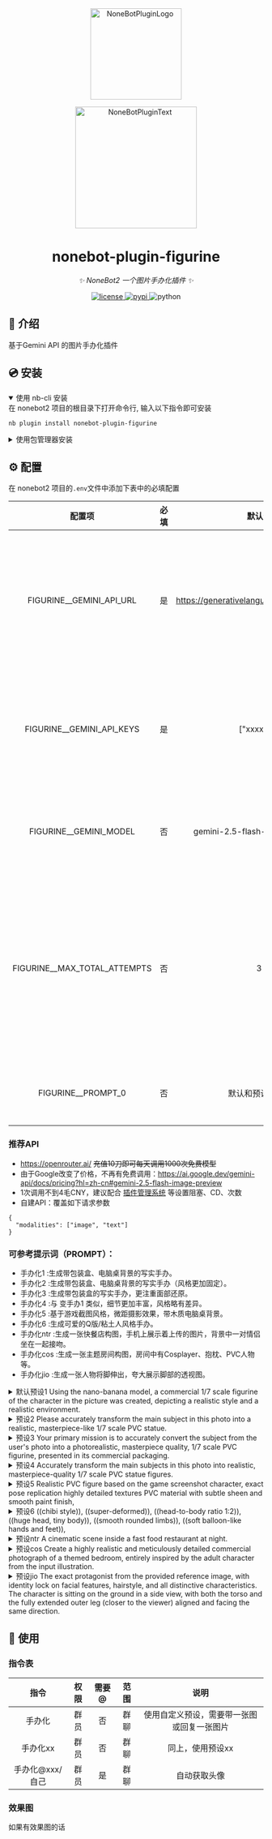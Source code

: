 <div align="center">
  <a href="https://v2.nonebot.dev/store"><img src="https://github.com/A-kirami/nonebot-plugin-template/blob/resources/nbp_logo.png" width="180" height="180" alt="NoneBotPluginLogo"></a>
  <br>
  <p><img src="https://github.com/A-kirami/nonebot-plugin-template/blob/resources/NoneBotPlugin.svg" width="240" alt="NoneBotPluginText"></p>
</div>

<div align="center">

# nonebot-plugin-figurine

_✨ NoneBot2 一个图片手办化插件 ✨_


<a href="./LICENSE">
    <img src="https://img.shields.io/github/license/padoru233/nonebot-plugin-figurine.svg" alt="license">
</a>
<a href="https://pypi.python.org/pypi/nonebot-plugin-figurine">
    <img src="https://img.shields.io/pypi/v/nonebot-plugin-figurine.svg" alt="pypi">
</a>
<img src="https://img.shields.io/badge/python-3.9+-blue.svg" alt="python">

</div>


## 📖 介绍

基于Gemini API 的图片手办化插件

## 💿 安装

<details open>
<summary>使用 nb-cli 安装</summary>
在 nonebot2 项目的根目录下打开命令行, 输入以下指令即可安装

    nb plugin install nonebot-plugin-figurine

</details>

<details>
<summary>使用包管理器安装</summary>
在 nonebot2 项目的插件目录下, 打开命令行, 根据你使用的包管理器, 输入相应的安装命令

<details>
<summary>pip</summary>

    pip install nonebot-plugin-figurine
</details>
<details>
<summary>pdm</summary>

    pdm add nonebot-plugin-figurine
</details>
<details>
<summary>poetry</summary>

    poetry add nonebot-plugin-figurine
</details>
<details>
<summary>conda</summary>

    conda install nonebot-plugin-figurine
</details>

打开 nonebot2 项目根目录下的 `pyproject.toml` 文件, 在 `[tool.nonebot]` 部分追加写入

    plugins = ["nonebot_plugin_figurine"]

</details>

## ⚙️ 配置

在 nonebot2 项目的`.env`文件中添加下表中的必填配置

| 配置项 | 必填 | 默认值 | 说明 |
|:-----:|:----:|:----:|:----:|
| FIGURINE__GEMINI_API_URL | 是 | https://generativelanguage.googleapis.com | Gemini API Url 默认为官方Url（调用方式并非Gemini原生而是OpenAI格式） |
| FIGURINE__GEMINI_API_KEYS | 是 | ["xxxxxx"] | 需要付费key，填入你的多个API Key，例如 ['key1', 'key2', 'key3'] |
| FIGURINE__GEMINI_MODEL | 否 | gemini-2.5-flash-image-preview | Gemini 模型 默认为 gemini-2.5-flash-image-preview |
| FIGURINE__MAX_TOTAL_ATTEMPTS | 否 | 3 | 这一张图的最大尝试次数（包括首次尝试），默认3次，建议不小于Key数量，保证每个Key至少轮到1次 |
| FIGURINE__PROMPT_0 | 否 | 默认和预设1一样 | 自定义预设，可参考下方的预设 |

### 推荐API

- https://openrouter.ai/ ~~充值10刀即可每天调用1000次免费模型~~
- 由于Google改变了价格，不再有免费调用：https://ai.google.dev/gemini-api/docs/pricing?hl=zh-cn#gemini-2.5-flash-image-preview
- 1次调用不到4毛CNY，建议配合 [插件管理系统](https://github.com/HibiKier/nonebot-plugin-zxpm) 等设置阻塞、CD、次数
- 自建API：覆盖如下请求参数
```
{
  "modalities": ["image", "text"]
}
```

### 可参考提示词（PROMPT）：

- 手办化1 :生成带包装盒、电脑桌背景的写实手办。
- 手办化2 :生成带包装盒、电脑桌背景的写实手办（风格更加固定）。
- 手办化3 :生成带包装盒的写实手办，更注重面部还原。
- 手办化4 :与 变手办1 类似，细节更加丰富，风格略有差异。
- 手办化5 :基于游戏截图风格，微距摄影效果，带木质电脑桌背景。
- 手办化6 :生成可爱的Q版/粘土人风格手办。
- 手办化ntr :生成一张快餐店构图，手机上展示着上传的图片，背景中一对情侣坐在一起接吻。
- 手办化cos :生成一张主题房间构图，房间中有Cosplayer、抱枕、PVC人物等。
- 手办化jio :生成一张人物将脚伸出，夸大展示脚部的透视图。

<details>
<summary>默认预设1 Using the nano-banana model, a commercial 1/7 scale figurine of the character in the picture was created, depicting a realistic style and a realistic environment.</summary>

    Using the nano-banana model, a commercial 1/7 scale figurine of the character in the picture was created, depicting a realistic style and a realistic environment. The figurine is placed on a computer desk with a round transparent acrylic base. There is no text on the base. The computer screen shows the Zbrush modeling process of the figurine. Next to the computer screen is a BANDAI-style toy box with the original painting printed on it. Picture ratio 16:9
</details>

<details>
<summary>预设2 Please accurately transform the main subject in this photo into a realistic, masterpiece-like 1/7 scale PVC statue.</summary>

    Please accurately transform the main subject in this photo into a realistic, masterpiece-like 1/7 scale PVC statue.\nBehind this statue, a packaging box should be placed: the box has a large clear front window on its front side, and is printed with subject artwork, product name, brand logo, barcode, as well as a small specifications or authenticity verification panel. A small price tag sticker must also be attached to one corner of the box. Meanwhile, a computer monitor is placed at the back, and the monitor screen needs to display the ZBrush modeling process of this statue.\nIn front of the packaging box, this statue should be placed on a round plastic base. The statue must have 3D dimensionality and a sense of realism, and the texture of the PVC material needs to be clearly represented. If the background can be set as an indoor scene, the effect will be even better.\n\nBelow are detailed guidelines to note:\nWhen repairing any missing parts, there must be no poorly executed elements.\nWhen repairing human figures (if applicable), the body parts must be natural, movements must be coordinated, and the proportions of all parts must be reasonable.\nIf the original photo is not a full-body shot, try to supplement the statue to make it a full-body version.\nThe human figure's expression and movements must be exactly consistent with those in the photo.\nThe figure's head should not appear too large, its legs should not appear too short, and the figure should not look stunted—this guideline may be ignored if the statue is a chibi-style design.\nFor animal statues, the realism and level of detail of the fur should be reduced to make it more like a statue rather than the real original creature.\nNo outer outline lines should be present, and the statue must not be flat.\nPlease pay attention to the perspective relationship of near objects appearing larger and far objects smaller.
</details>

<details>
<summary>预设3 Your primary mission is to accurately convert the subject from the user's photo into a photorealistic, masterpiece quality, 1/7 scale PVC figurine, presented in its commercial packaging.</summary>

    Your primary mission is to accurately convert the subject from the user's photo into a photorealistic, masterpiece quality, 1/7 scale PVC figurine, presented in its commercial packaging.\n\n**Crucial First Step: Analyze the image to identify the subject's key attributes (e.g., human male, human female, animal, specific creature) and defining features (hair style, clothing, expression). The generated figurine must strictly adhere to these identified attributes.** This is a mandatory instruction to avoid generating a generic female figure.\n\n**Top Priority - Character Likeness:** The figurine's face MUST maintain a strong likeness to the original character. Your task is to translate the 2D facial features into a 3D sculpt, preserving the identity, expression, and core characteristics. If the source is blurry, interpret the features to create a sharp, well-defined version that is clearly recognizable as the same character.\n\n**Scene Details:**\n1. **Figurine:** The figure version of the photo I gave you, with a clear representation of PVC material, placed on a round plastic base.\n2. **Packaging:** Behind the figure, there should be a partially transparent plastic and paper box, with the character from the photo printed on it.\n3. **Environment:** The entire scene should be in an indoor setting with good lighting.
</details>

<details>
<summary>预设4 Accurately transform the main subjects in this photo into realistic, masterpiece-quality 1/7 scale PVC statue figures.</summary>

    Accurately transform the main subjects in this photo into realistic, masterpiece-quality 1/7 scale PVC statue figures.\nPlace the packaging box behind the statues: the box should have a large clear window on the front, printed with character-themed artwork, the product name, brand logo, barcode, and a small specifications or authentication panel. A small price tag sticker must be attached to one corner of the box.\nA computer monitor is placed further behind, displaying the ZBrush modeling process of one of the statues.\n\nThe statues should be positioned on a round plastic base in front of the packaging box. They must exhibit three-dimensionality and a realistic sense of presence, with the texture of the PVC material clearly represented. An indoor setting is preferred for the background.\n\nDetailed guidelines to note:\n1. The dual statue set must retain the interactive poses from the original photo, with natural and coordinated body movements and reasonable proportions (unless it is a chibi-style design, avoid unrealistic proportions such as overly large heads or short legs).\n2. Facial expressions and clothing details must closely match the original photo. Any missing parts should be completed logically and consistently.\n3. For any animal elements, reduce the realism of fur texture to enhance the sculpted appearance.\n4. The packaging box must include dual-character theme artwork, with clear product names and brand logos.\n5. The computer screen should display the ZBrush interface showing the wireframe modeling details of one of the statues.\n6. The overall composition must adhere to perspective rules (closer objects appear larger, distant objects smaller), avoiding flat-looking outlines.\n7. The surface of the statues should reflect the smooth and glossy characteristics typical of PVC material.\n\n(Adjustments can be made based on the actual photo content regarding dual-character interaction details and packaging box visual design.)
</details>

<details>
<summary>预设5 Realistic PVC figure based on the game screenshot character, exact pose replication highly detailed textures PVC material with subtle sheen and smooth paint finish,</summary>

    Realistic PVC figure based on the game screenshot character, exact pose replication highly detailed textures PVC material with subtle sheen and smooth paint finish, placed on an indoor wooden computer desk (with subtle desk items like a figure box/mouse), illuminated by soft indoor light (mix of desk lamp and natural window light) for realistic shadows and highlights, macro photography style,high resolution,sharp focus on the figure,shallow depth of field (desk background slightly blurred but visible), no stylization,true-to-reference color and design, 1:1scale.
</details>

<details>
<summary>预设6 ((chibi style)), ((super-deformed)), ((head-to-body ratio 1:2)), ((huge head, tiny body)), ((smooth rounded limbs)), ((soft balloon-like hands and feet)),</summary>

    ((chibi style)), ((super-deformed)), ((head-to-body ratio 1:2)), ((huge head, tiny body)), ((smooth rounded limbs)), ((soft balloon-like hands and feet)), ((plump cheeks)), ((childlike big eyes)), ((simplified facial features)), ((smooth matte skin, no pores)), ((soft pastel color palette)), ((gentle ambient lighting, natural shadows)), ((same facial expression, same pose, same background scene)), ((seamless integration with original environment, correct perspective and scale)), ((no outline or thin soft outline)), ((high resolution, sharp focus, 8k, ultra-detailed)), avoid: realistic proportions, long limbs, sharp edges, harsh lighting, wrinkles, blemishes, thick black outlines, low resolution, blurry, extra limbs, distorted face
</details>

<details>
<summary>预设ntr A cinematic scene inside a fast food restaurant at night.</summary>

    A cinematic scene inside a fast food restaurant at night.\n Foreground: a lonely table with burgers and fries, and a smartphone shown large and sharp on the table, clearly displaying the uploaded anime/game character image. A hand is reaching for food, symbolizing solitude.\n Midground: in the blurred background, a couple is sitting together and kiss. One of them is represented as a cosplayer version of the uploaded character:\n - If the uploaded character is humanoid, show accurate cosplay with hairstyle, costume, and signature props.\n - If the uploaded character is non-humanoid (mecha, creature, mascot, etc.), show a gijinka (humanized cosplay interpretation) that carries clear visual cues, costume colors, and props from the reference image (armor pieces, wings, ears, weapon, or iconic accessories).\n The other person is an ordinary japan human, and they are showing intimate affection (kissing, holding hands, or sharing food).\n Background: large glass windows, blurred neon city lights outside.\n Mood: melancholic, bittersweet, ironic, cinematic shallow depth of field.\n [reference: the uploaded image defines both the smartphone display and the cosplay design, with visible props emphasized] Image size is 585px 1024px.
</details>

<details>
<summary> 预设cos Create a highly realistic and meticulously detailed commercial photograph of a themed bedroom, entirely inspired by the adult character from the input illustration.</summary>

    Create a highly realistic and meticulously detailed commercial photograph of a themed bedroom, entirely inspired by the adult character from the input illustration.\n Image Completion Rule: If the input illustration is incomplete, first complete the character’s full-body image from head to toe. This completion must strictly adhere to the original artwork’s composition and pose, extending the character naturally without altering their form or posture. Ensure the overall appearance and all content within the scene are safe, healthy, and free from any inappropriate elements.\n The room’s aesthetic, including the color palette and decor, subtly reflects the character’s design. The scene must feature a highly realistic human cosplayer alongside a variety of commercial-grade merchandise, all based on the completed character image:\n The Cosplayer: A central element of the scene is a cosplayer whose appearance, hair, and makeup perfectly match the completed character image. They are wearing a meticulously crafted, high-quality costume that is an exact, real-world replica of the character’s outfit. The cosplayer is posed naturally within the room, for instance, sitting gracefully on a chair or on the edge of the bed, adding a sense of life and presence to the scene. The textures of the costume fabric and props should be rendered with maximum realism.\n Suede Body Pillow: On the bed, a normal rectangular, human-body-sized pillow made of soft suede material is prominently displayed. It is carefully positioned and angled directly towards the camera, ensuring the high-resolution, full-body print of the character on its surface is completely and clearly visible, showcasing the realistic texture of the fabric.\n 1/7 Scale PVC Figure: Inside an ultra-realistic figure display cabinet with glass doors, place a 1/7 scale PVC figure of the character. It should be mounted on a circular, transparent acrylic base without text, showcasing precise details in texture, material, and paintwork.\n Wall Scroll/Painting: On a prominent wall, hang a large, high-quality fabric wall scroll or a framed painting that displays a dynamic or elegant pose of the character.\n Q-Version Keychain: On a desk or hanging from a bag, include a small, cute Q-version (chibi style) acrylic keychain of the character, showing glossy reflections.\n Themed Rug: On the floor, place a circular or stylized rectangular rug. The rug’s design should be a tasteful, minimalist graphic or silhouette inspired by the character’s symbols or color scheme.\n Ceramic Mug: On a bedside table or the desk, place a ceramic mug with a high-quality print of the character’s portrait or Q-version likeness.\n Technical and Stylistic Requirements:\n Rendering Style: Render the entire scene in a detailed, lifelike style. Maintain highly precise details in the textures and materials of all merchandise, room elements, and the cosplayer’s costume.\n Environment and Depth: The scene should feature a natural depth of field. The cosplayer might be the primary focus, with other elements smoothly transitioning into a soft blur to enhance spatial realism.\n Lighting: The lighting should be soft, natural, and adaptive, simulating professional commercial photography. It should cast realistic shadows and highlights on the cosplayer, the room, and all objects.\n Camera Angle: The camera angle is strategically chosen to create a compelling composition that features the cosplayer as a primary subject, while also providing a clear, unobstructed view of the body pillow. The angle should be wide enough to capture the overall layout of the themed room and the placement of the other merchandise cohesively, creating a rich, lived-in feel.
</details>

<details>
<summary>预设jio The exact protagonist from the provided reference image, with identity lock on facial features, hairstyle, and all distinctive characteristics. The character is sitting on the ground in a side view, with both the torso and the fully extended outer leg (closer to the viewer) aligned and facing the same direction.</summary>

    The exact protagonist from the provided reference image, with identity lock on facial features, hairstyle, and all distinctive characteristics. The character is sitting on the ground in a side view, with both the torso and the fully extended outer leg (closer to the viewer) aligned and facing the same direction. **Full-figured limbs with soft, plump contours and supple skin.** The outer leg is stretched straight forward, lying flat on the ground with the foot relaxed. The inner leg (further from the viewer) is bent at the knee and positioned upright with the foot planted on the ground; part of this inner leg is naturally obscured from the viewer's perspective by the outer leg and the body. Extreme forced perspective low-angle shot, meticulously engineered so that the sole of the extended outer foot occupies over half of the entire image height, dramatically scaling to appear more than 3x larger than the character's head to intensely exaggerate the sense of depth and near-far scale. The character's extended outer foot is in razor-sharp focus. It features **exceptionally smooth, glossy skin with a delicate sheen and refined texture, showing subtle sweat effects with tiny dewy droplets glistening on the surface**. The sole is facing the viewer at a 45-degree angle. From the viewer's perspective, the arch of the foot curves inward towards the body, with the big toe (hallux) positioned on the side closest to the character's other leg and body. The five toes are arranged in correct anatomical order from largest to smallest moving outward, perfectly showcasing natural nail beds, delicate skin texture, and fine wrinkles. The skin appears incredibly smooth, soft, and has a healthy, supple, lifelike appearance. Arms are crossed over the chest, with realistic hand-painted details and a subtle translucent PVC material effect on the skin. **A fine layer of perspiration gives the skin a healthy glow and enhanced luminosity.** The background and environment are based on and match the provided reference image, maintaining its unique setting, lighting, and atmosphere
</details>


## 🎉 使用
### 指令表
| 指令 | 权限 | 需要@ | 范围 | 说明 |
|:-----:|:----:|:----:|:----:|:----:|
| 手办化 | 群员 | 否 | 群聊 | 使用自定义预设，需要带一张图或回复一张图片 |
| 手办化xx | 群员 | 否 | 群聊 | 同上，使用预设xx |
| 手办化@xxx/自己 | 群员 | 是 | 群聊 | 自动获取头像 |

### 效果图
如果有效果图的话
